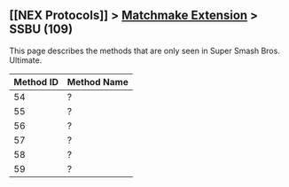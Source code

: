 ## [[NEX Protocols]] > [Matchmake Extension](Matchmake-Extension-Protocol) > SSBU (109)

This page describes the methods that are only seen in Super Smash Bros. Ultimate.

| Method ID | Method Name |
| --- | --- |
| 54 | ? |
| 55 | ? |
| 56 | ? |
| 57 | ? |
| 58 | ? |
| 59 | ? |
